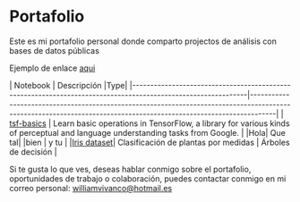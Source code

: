 # Portafolio
Este es mi portafolio personal donde comparto projectos de análisis con bases de datos públicas 


Ejemplo de enlace [aqui](https://www.kaggle.com/artgor/russia-usa-india-and-other-countries) 


| Notebook | Descripción |Type|
|--------------------------------------------------------------------------------------------------------------|-------------------------------------------------------------------------------------------------------------------------------------------------------------------|
| [tsf-basics](http://nbviewer.ipython.org/github/donnemartin/data-science-ipython-notebooks/blob/master/deep-learning/tensor-flow-examples/notebooks/1_intro/basic_operations.ipynb) | Learn basic operations in TensorFlow, a library for various kinds of perceptual and language understanding tasks from Google. |
|Hola| Que tal|
|bien | y tu |
|[Iris dataset](https://nbviewer.jupyter.org/github/Aibloy/Python/blob/master/Arboles%20de%20decisi%C3%B3n%20.ipynb)| Clasificación de plantas por medidas | Árboles de decisión |



Si te gusta lo que ves, deseas hablar conmigo sobre el portafolio, oportunidades de trabajo o colaboración, puedes contactar conmigo en mi correo personal: williamvivanco@hotmail.es 
